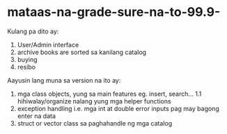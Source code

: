 # mataas-na-grade-sure-na-to-99.9-

Kulang pa dito ay:
 1. User/Admin interface
 2. archive books are sorted sa kanilang catalog
 3. buying
 4. resibo

Aayusin lang muna sa version na ito ay:
 1. mga class objects, yung sa main features eg. insert, search...
    1.1 hihiwalay/organize nalang yung mga helper functions
 2. exception handling 
    i.e. mga int at double error inputs pag may bagong enter na data
 3. struct or vector class sa paghahandle ng mga catalog
